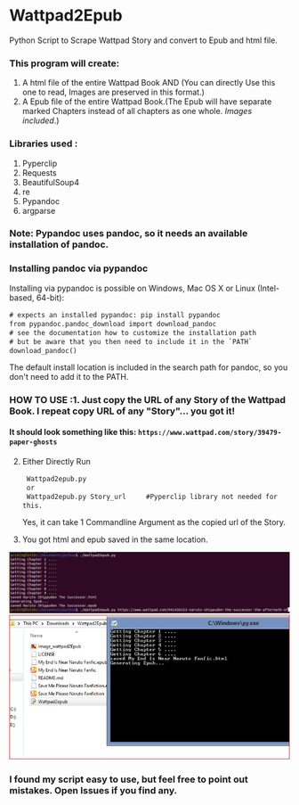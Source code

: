 # Wattpad2Epub
Python Script to Scrape Wattpad Story and convert to Epub and html file.
### This program will create:
1. A html file of the entire Wattpad Book AND (You can directly Use this one to read, Images are preserved in this format.)
2. A Epub file of the entire Wattpad Book.(The Epub will have separate marked Chapters instead of all chapters as one whole. *Images included*.)

### Libraries used : 
1. Pyperclip
2. Requests 
3. BeautifulSoup4 
4. re
5. Pypandoc
6. argparse

### Note: Pypandoc uses pandoc, so it needs an available installation of pandoc.
### Installing pandoc via pypandoc
Installing via pypandoc is possible on Windows, Mac OS X or Linux (Intel-based, 64-bit):
```
# expects an installed pypandoc: pip install pypandoc
from pypandoc.pandoc_download import download_pandoc
# see the documentation how to customize the installation path
# but be aware that you then need to include it in the `PATH`
download_pandoc()
```
The default install location is included in the search path for pandoc, so you don't need to add it to the PATH.

### HOW TO USE :1. Just copy the URL of any Story of the Wattpad Book. I repeat copy URL of any "Story"... you got it!
#### It should look something like this: `https://www.wattpad.com/story/39479-paper-ghosts`
2. Either Directly Run

        Wattpad2epub.py
        or
        Wattpad2epub.py Story_url     #Pyperclip library not needed for this.
   
   Yes, it can take 1 Commandline Argument as the copied url of the Story.
3. You got html and epub saved in the same location.

![Image of Wattpad2Epub](https://github.com/Architrixs/Wattpad2Epub/blob/main/Image_wattpad2Epub.png)
![Image of Wattpad2epub Windows](https://github.com/Architrixs/Wattpad2Epub/blob/main/wattpad2epub-windows.JPG)

### I found my script easy to use, but feel free to point out mistakes. Open Issues if you find any.

